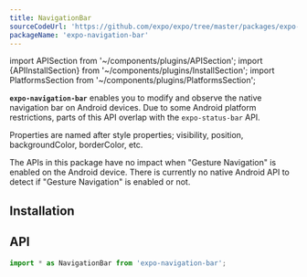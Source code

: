 ```yaml
---
title: NavigationBar
sourceCodeUrl: 'https://github.com/expo/expo/tree/master/packages/expo-navigation-bar'
packageName: 'expo-navigation-bar'
---
```


import APISection from '~/components/plugins/APISection';
import {APIInstallSection} from '~/components/plugins/InstallSection';
import PlatformsSection from '~/components/plugins/PlatformsSection';

**`expo-navigation-bar`** enables you to modify and observe the native navigation bar on Android devices. Due to some Android platform restrictions, parts of this API overlap with the `expo-status-bar` API.

Properties are named after style properties; visibility, position, backgroundColor, borderColor, etc.

The APIs in this package have no impact when "Gesture Navigation" is enabled on the Android device. There is currently no native Android API to detect if "Gesture Navigation" is enabled or not.

<PlatformsSection android emulator />

## Installation

<APIInstallSection />

## API

```js
import * as NavigationBar from 'expo-navigation-bar';
```

<APISection packageName="expo-navigation-bar" apiName="NavigationBar" />
